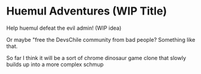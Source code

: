 # Huemul Adventures (WIP Title)

Help huemul defeat the evil admin! (WIP idea)

Or maybe "free the DevsChile community from bad people? Something like that.

So far I think it will be a sort of chrome dinosaur game clone that slowly builds up into a more complex schmup

